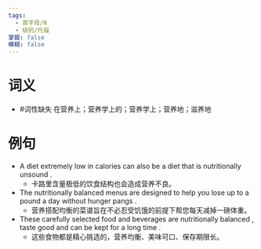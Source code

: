 ```yaml
---
tags:
  - 首字母/N
  - 级别/托福
掌握: false
模糊: false
---
```

# 词义
- #词性缺失 在营养上；营养学上的；营养学上；营养地；滋养地
# 例句
- A diet extremely low in calories can also be a diet that is nutritionally unsound .
	- 卡路里含量极低的饮食结构也会造成营养不良。
- The nutritionally balanced menus are designed to help you lose up to a pound a day without hunger pangs .
	- 营养搭配均衡的菜谱旨在不必忍受饥饿的前提下帮您每天减掉一磅体重。
- These carefully selected food and beverages are nutritionally balanced , taste good and can be kept for a long time .
	- 这些食物都是精心挑选的，营养均衡、美味可口、保存期限长。
